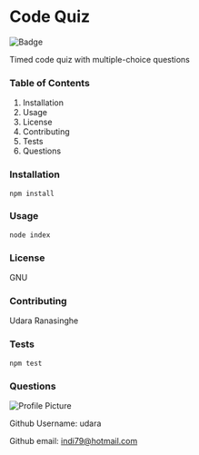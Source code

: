 # Code Quiz

![Badge](https://img.shields.io/badge/License-GNU-brightgreen)

Timed code quiz with multiple-choice questions
   
### Table of Contents
1. Installation
2. Usage
3. License
4. Contributing
5. Tests
6. Questions
       
### Installation 
```npm install```
      
### Usage
```node index```

### License
GNU

### Contributing
Udara Ranasinghe

### Tests
```npm test```

### Questions
![Profile Picture](https://avatars0.githubusercontent.com/u/1111731?v=4)

Github Username: udara

Github email: indi79@hotmail.com
